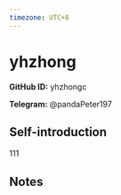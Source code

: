```yaml
---
timezone: UTC+8
---
```


# yhzhong

**GitHub ID:** yhzhongc

**Telegram:** @pandaPeter197

## Self-introduction

111

## Notes

<!-- Content_START -->


<!-- Content_END -->
